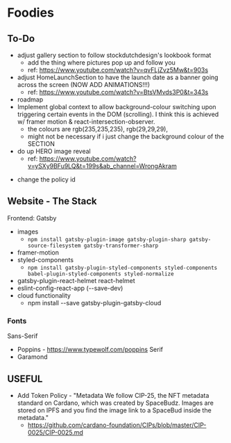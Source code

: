 # Foodies

## To-Do

- adjust gallery section to follow stockdutchdesign's lookbook format
  - add the thing where pictures pop up and follow you 
  - ref: https://www.youtube.com/watch?v=qvFLjZvz5Mw&t=903s
- adjust HomeLaunchSection to have the launch date as a banner going across the screen (NOW ADD ANIMATIONS!!!) 
  - ref: https://www.youtube.com/watch?v=BtsVMvds3P0&t=343s
- roadmap
- Implement global context to allow background-colour switching upon triggering certain events in the DOM (scrolling). I think this is achieved w/ framer motion & react-intersection-observer.
  - the colours are rgb(235,235,235), rgb(29,29,29), 
  - might not be necessary if i just change the background colour of the SECTION
- do up HERO image reveal
  - ref: https://www.youtube.com/watch?v=ySXy9BFu9LQ&t=199s&ab_channel=WrongAkram
<!-- - implement parallax scrolling over hero image like https://www.flyplatoon.com/ -->
- change the policy id

## Website - The Stack

Frontend: Gatsby

- images
  - `npm install gatsby-plugin-image gatsby-plugin-sharp gatsby-source-filesystem gatsby-transformer-sharp`
- framer-motion
- styled-components
  - `npm install gatsby-plugin-styled-components styled-components babel-plugin-styled-components styled-normalize`
- gatsby-plugin-react-helmet react-helmet
- eslint-config-react-app (--save-dev)
- cloud functionality
  - npm install --save gatsby-plugin-gatsby-cloud

### Fonts

Sans-Serif

- Poppins - https://www.typewolf.com/poppins
  Serif
- Garamond

## USEFUL

- Add Token Policy - "Metadata
  We follow CIP-25, the NFT metadata standard on Cardano, which was created by SpaceBudz. Images are stored on IPFS and you find the image link to a SpaceBud inside the metadata."
  - https://github.com/cardano-foundation/CIPs/blob/master/CIP-0025/CIP-0025.md

